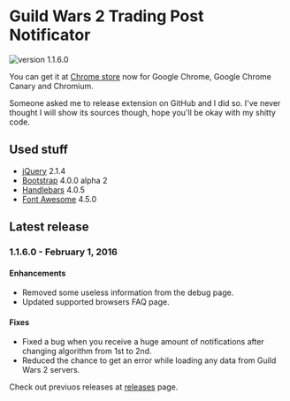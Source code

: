 # Guild Wars 2 Trading Post Notificator
![version 1.1.6.0](https://img.shields.io/badge/version-1.1.6.0-green.svg)

You can get it at [Chrome store](https://chrome.google.com/webstore/detail/fmfminppfcknlpekeffahpnpfahmhojk) now for Google Chrome, Google Chrome Canary and Chromium.

Someone asked me to release extension on GitHub and I did so. I've never thought I will show its sources though, hope you'll be okay with my shitty code.

## Used stuff
* [jQuery](https://jquery.com/) 2.1.4
* [Bootstrap](http://v4-alpha.getbootstrap.com/) 4.0.0 alpha 2
* [Handlebars](http://handlebarsjs.com/) 4.0.5
* [Font Awesome](https://fortawesome.github.io/Font-Awesome/) 4.5.0

## Latest release
### 1.1.6.0 - February 1, 2016
#### Enhancements
* Removed some useless information from the debug page.
* Updated supported browsers FAQ page.

#### Fixes
* Fixed a bug when you receive a huge amount of notifications after changing algorithm from 1st to 2nd. 
* Reduced the chance to get an error while loading any data from Guild Wars 2 servers. 

Check out previuos releases at [releases](https://github.com/terron-kun/tp-notificator/releases) page.
